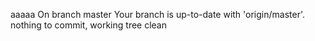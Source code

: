 aaaaa
On branch master
Your branch is up-to-date with 'origin/master'.
nothing to commit, working tree clean
